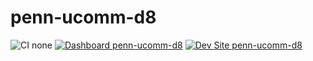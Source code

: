 # penn-ucomm-d8

![CI none](https://img.shields.io/badge/ci-none-orange.svg)
[![Dashboard penn-ucomm-d8](https://img.shields.io/badge/dashboard-penn_ucomm_d8-yellow.svg)](https://dashboard.pantheon.io/sites/9e54fc1d-fd03-4e56-b579-4f36ffc288b7#dev/code)
[![Dev Site penn-ucomm-d8](https://img.shields.io/badge/site-penn_ucomm_d8-blue.svg)](http://dev-penn-ucomm-d8.pantheonsite.io/)